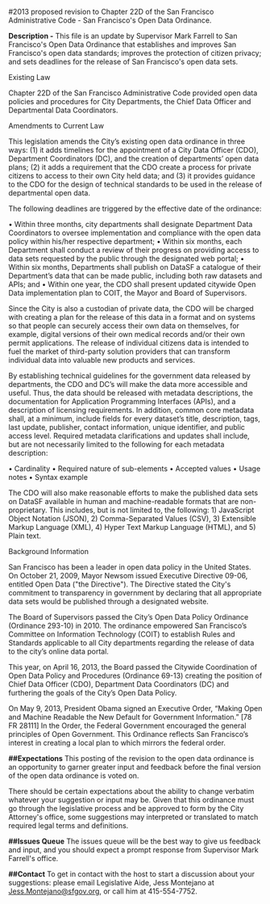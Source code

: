 #2013 proposed revision to Chapter 22D of the San Francisco Administrative Code - San Francisco's Open Data Ordinance. 

**Description -**
This file is an update by Supervisor Mark Farrell to San Francisco's Open Data Ordinance that establishes and improves San Francisco's open data standards; improves the protection of citizen privacy; and sets deadlines for the release of San Francisco's open data sets.  

Existing Law

Chapter 22D of the San Francisco Administrative Code provided open data policies and procedures for City Departments, the Chief Data Officer and Departmental Data Coordinators. 

Amendments to Current Law

This legislation amends the City’s existing open data ordinance in three ways: (1) it adds timelines for the appointment of a City Data Officer (CDO), Department Coordinators (DC), and the creation of departments’ open data plans; (2) it adds a requirement that the CDO create a process for private citizens to access to their own City held data; and (3) it provides guidance to the CDO for the design of technical standards to be used in the release of departmental open data. 

The following deadlines are triggered by the effective date of the ordinance:

•	Within three months, city departments shall designate Department Data Coordinators to oversee implementation and compliance with the open data policy within his/her respective department;
•	Within six months, each Department shall conduct a review of their progress on providing access to data sets requested by the public through the designated web portal;
•	Within six months, Departments shall publish on DataSF a catalogue of their  Department’s data that can be made public, including both raw datasets and APIs; and
•	Within one year, the CDO shall present updated citywide Open Data implementation plan to COIT, the Mayor and Board of Supervisors. 

Since the City is also a custodian of private data, the CDO will be charged with creating a plan for the release of this data in a format and on systems so that people can securely access their own data on themselves, for example, digital versions of their own medical records and/or their own permit applications.  The release of individual citizens data is intended to fuel the market of third-party solution providers that can transform individual data into valuable new products and services.

By establishing technical guidelines for the government data released by departments, the CDO and DC’s will make the data more accessible and useful.  Thus, the data should be released with metadata descriptions, the documentation for Application Programming Interfaces (APIs), and a description of licensing requirements.  In addition, common core metadata shall, at a minimum, include fields for every dataset’s title, description, tags, last update, publisher, contact information, unique identifier, and public access level.  Required metadata clarifications and updates shall include, but are not necessarily limited to the following for each metadata description:

•	Cardinality
•	Required nature of sub-elements
•	Accepted values
•	Usage notes
•	Syntax example

The CDO will also make reasonable efforts to make the published data sets on DataSF available in human and machine-readable formats that are non-proprietary.  This includes, but is not limited to, the following: 1) JavaScript Object Notation (JSON), 2) Comma-Separated Values (CSV), 3) Extensible Markup Language (XML), 4) Hyper Text Markup Language (HTML), and  5) Plain text.

Background Information

San Francisco has been a leader in open data policy in the United States.  On October 21, 2009, Mayor Newsom issued Executive Directive 09-06, entitled Open Data ("the Directive").  The Directive stated the City's commitment to transparency in government by declaring that all appropriate data sets would be published through a designated website.  

The Board of Supervisors passed the City’s Open Data Policy Ordinance (Ordinance 293-10) in 2010. The ordinance empowered San Francisco’s Committee on Information Technology (COIT) to establish Rules and Standards applicable to all City departments regarding the release of data to the city’s online data portal. 

This year, on April 16, 2013, the Board passed the Citywide Coordination of Open Data Policy and Procedures (Ordinance 69-13) creating the position of Chief Data Officer (CDO), Department Data Coordinators (DC) and furthering the goals of the City’s Open Data Policy. 

On May 9, 2013, President Obama signed an Executive Order, “Making Open and Machine Readable the New Default for Government Information.” [78 FR 28111]  In the Order, the Federal Government encouraged the general principles of Open Government.
This Ordinance reflects San Francisco’s interest in creating a local plan to which mirrors the federal order. 

**##Expectations**
This posting of the revision to the open data ordinance is an opportunity to garner greater input and feedback before the final version of the open data ordinance is voted on. 

There should be certain expectations about the ability to change verbatim whatever your suggestion or input may be. Given that this ordinance must go through the legislative process and be approved to form by the City Attorney's office, some suggestions may interpreted or translated to match required legal terms and definitions. 

**##Issues Queue**
The issues queue will be the best way to give us feedback and input, and you should expect a prompt response from Supervisor Mark Farrell's office. 

**##Contact**
To get in contact with the host to start a discussion about your suggestions: please email Legislative Aide, Jess Montejano at Jess.Montejano@sfgov.org, or call him at 415-554-7752.  









